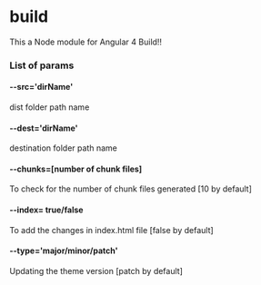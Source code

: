 # build
This a Node module for Angular 4 Build!!
### List of params
#### --src='dirName'
dist folder path name
#### --dest='dirName'
destination folder path name
#### --chunks=[number of chunk files]
To check for the number of chunk files generated [10 by default]
#### --index= true/false
To add the changes in index.html file [false by default]
#### --type='major/minor/patch'
Updating the theme version [patch by default]  
